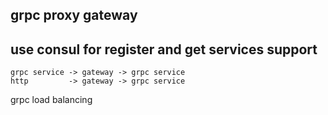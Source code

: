 grpc proxy gateway
------------------
use consul for register and get services
support
-------
````
grpc service -> gateway -> grpc service
http         -> gateway -> grpc service
````

grpc load balancing